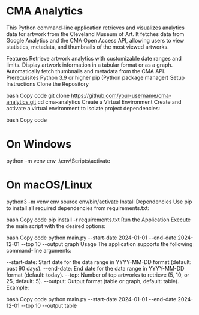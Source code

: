 # CMA Analytics
This Python command-line application retrieves and visualizes analytics data for artwork from the Cleveland Museum of Art. It fetches data from Google Analytics and the CMA Open Access API, allowing users to view statistics, metadata, and thumbnails of the most viewed artworks.

Features
Retrieve artwork analytics with customizable date ranges and limits.
Display artwork information in a tabular format or as a graph.
Automatically fetch thumbnails and metadata from the CMA API.
Prerequisites
Python 3.9 or higher
pip (Python package manager)
Setup Instructions
Clone the Repository

bash
Copy code
git clone https://github.com/your-username/cma-analytics.git
cd cma-analytics
Create a Virtual Environment
Create and activate a virtual environment to isolate project dependencies:

bash
Copy code
# On Windows
python -m venv env
.\env\Scripts\activate

# On macOS/Linux
python3 -m venv env
source env/bin/activate
Install Dependencies
Use pip to install all required dependencies from requirements.txt:

bash
Copy code
pip install -r requirements.txt
Run the Application
Execute the main script with the desired options:

bash
Copy code
python main.py --start-date 2024-01-01 --end-date 2024-12-01 --top 10 --output graph
Usage
The application supports the following command-line arguments:

--start-date: Start date for the data range in YYYY-MM-DD format (default: past 90 days).
--end-date: End date for the data range in YYYY-MM-DD format (default: today).
--top: Number of top artworks to retrieve (5, 10, or 25, default: 5).
--output: Output format (table or graph, default: table).
Example:

bash
Copy code
python main.py --start-date 2024-01-01 --end-date 2024-12-01 --top 10 --output table
